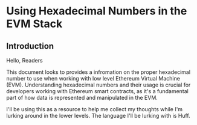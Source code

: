 # Using Hexadecimal Numbers in the EVM Stack

## Introduction

Hello, Readers

This document looks to provides a infromation on the proper hexadecimal number to use when working with low level Ethereum Virtual Machine (EVM). 
Understanding hexadecimal numbers and their usage is crucial for developers working with Ethereum smart contracts, 
as it's a fundamental part of how data is represented and manipulated in the EVM. 

I'll be using this as a resource to help me collect my thoughts while I'm lurking around in the lower levels.
The language I'll be lurking with is Huff.




